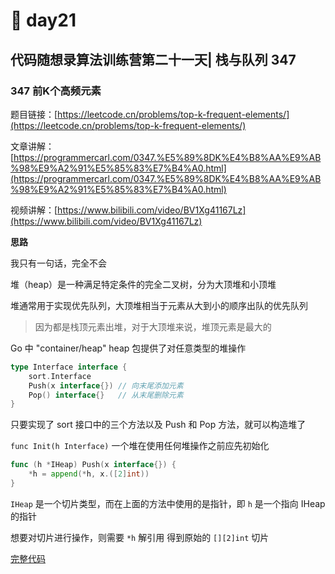 # 😤 day21

## 代码随想录算法训练营第二十一天| 栈与队列 347

### 347 前K个高频元素

题目链接：[https://leetcode.cn/problems/top-k-frequent-elements/](https://leetcode.cn/problems/top-k-frequent-elements/)

文章讲解：[https://programmercarl.com/0347.%E5%89%8DK%E4%B8%AA%E9%AB%98%E9%A2%91%E5%85%83%E7%B4%A0.html](https://programmercarl.com/0347.%E5%89%8DK%E4%B8%AA%E9%AB%98%E9%A2%91%E5%85%83%E7%B4%A0.html)

视频讲解：[https://www.bilibili.com/video/BV1Xg41167Lz](https://www.bilibili.com/video/BV1Xg41167Lz)

**思路**

我只有一句话，完全不会

堆（heap）是一种满足特定条件的完全二叉树，分为大顶堆和小顶堆

堆通常用于实现优先队列，大顶堆相当于元素从大到小的顺序出队的优先队列

> 因为都是栈顶元素出堆，对于大顶堆来说，堆顶元素是最大的

Go 中 "container/heap" heap 包提供了对任意类型的堆操作

```go
type Interface interface {
    sort.Interface
    Push(x interface{}) // 向末尾添加元素
    Pop() interface{}   // 从末尾删除元素
}
```

只要实现了 sort 接口中的三个方法以及 Push 和 Pop 方法，就可以构造堆了

`func Init(h Interface)` 一个堆在使用任何堆操作之前应先初始化

```go
func (h *IHeap) Push(x interface{}) {
	*h = append(*h, x.([2]int))
}
```

`IHeap` 是一个切片类型，而在上面的方法中使用的是指针，即 `h` 是一个指向 IHeap 的指针

想要对切片进行操作，则需要 `*h` 解引用 得到原始的 `[][2]int` 切片

[完整代码](https://github.com/hd2yao/leetcode/tree/master/training/day21/0347\_top\_k\_frequent\_elements.go)
